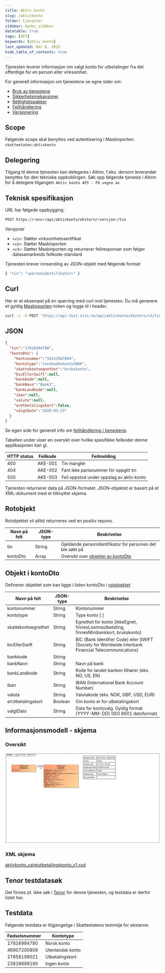 ```yaml
---
title: Aktiv konto
slug: /aktivkonto
folder: tjenester
sidebar: mydoc_sidebar
datatable: true
tags: [API]
keywords: [aktiv konto]
last_updated: Mar 6, 2023
hide_table_of_contents: true
---
```

<summary>Tjenesten leverer informasjon om valgt konto for utbetalinger fra det offentlige for en person eller virksomhet.</summary>

<Tabs underline={true}>
<TabItem headerText="Om tjenesten" itemKey="itemKey-1" default>

For generell informasjon om tjenestene se egne sider om:
* [Bruk av tjenestene](../om/bruk.md)
* [Sikkerhetsmekansimer](../om/sikkerhet.md)
* [Rettighetspakker](../om/rettighetspakker.md) 
* [Feilhåndtering](../om/feil.md)
* [Versjonering](../om/versjoner.md)

## Scope
Følgende scope skal benyttes ved autentisering i Maskinporten: `skatteetaten:aktivkonto`

## Delegering
Tilgang til denne tjenesten kan delegeres i Altinn, f.eks. dersom leverandør benyttes for den tekniske oppkoblingen. Søk opp følgende tjeneste i Altinn for å delegere tilgangen: `Aktiv konto API - På vegne av`

## Teknisk spesifikasjon
  
URL har følgede oppbygging:

```bash
POST https://<env>/api/aktivkonto/ekstern/<versjon>/tin
```
Versjoner
- `<v1>`: Støtter virksomhetssertifikat
- `<v2>`: Støtter Maskinporten
- `<v3>`: Støtter Maskinporten og returnerer feilresponser som følger datasamarbeids feilkode-standard

Tjenesten krever innsending av JSON-objekt med følgende format:
```bash
{ "tin": "<personidentifikator>" }
```

</TabItem>

<TabItem headerText="Eksempler" itemKey="itemKey-2">

## Curl

Her er et eksempel på en spørring med curl mot tjenesten. Du må generere et gyldig [Maskinporten](../om/sikkerhet.md)-token og legge til i header.

```bash
curl -i -X POST 'https://api-test.sits.no/api/aktivkonto/ekstern/v3/tin' -H "Authorization: Bearer <maskinporten token>" -H "Content-Type: application/json"  -d '{"tin": "<personidentifikator>"}'
```

## JSON

```json
{
  "tin":"17816994780",
  "kontoDto": {
    "kontonummer":"32432567604",
    "kontotype":"innskuddskontoINOK",
    "skattekontoegnethet":"brukskonto",
    "bicEllerSwift":null,
    "bankkode":null,
    "bankNavn":"Bank1",
    "bankLandkode":null,
    "iban":null,
    "valuta":null,
    "erUtbetalingskort":false,
    "valgtDato":"2020-03-23"
  }
}
```
</TabItem> 
<TabItem headerText="Feilkoder" itemKey="itemKey-3">

Se egen side for generell info om [feilhåndtering i tjenestene](../om/feil.md).

Tabellen under viser en oversikt over hvilke spesifikke feilkoder denne applikasjonen kan gi. 

| HTTP status | Feilkode | Feilmelding |
|-------------|----------|-------------|
| 400         | AKE-001 | Tin mangler |
| 404         | AKE-002 | Fant ikke partsnummer for oppgitt tin |
| 500         | AKE-003 | Feil oppstod under oppslag av aktiv konto |
  
</TabItem>
<TabItem headerText="Informasjonsmodell" itemKey="itemKey-4">

Tjenesten returnerer data på JSON-formatet. JSON-objektet er basert på et XML-dokument med et tilknyttet skjema.

## Rotobjekt

Rotobjektet vil alltid returneres ved en positiv repons.

| Navn på felt | JSON-type | Beskrivelse                                                |
|--------------|-----------|------------------------------------------------------------|
| tin          | String | Gjeldende personidentifikator for personen det ble søkt på |
| kontoDto     | Array | Oversikt over [objekter av kontoDto](#objekt-i-kontoDto)   |

## Objekt i kontoDto

Definerer objektet som kan ligge i listen kontoDto i [rotobjektet](#rotobjekt)

| Navn på felt | JSON-type | Beskrivelse                                                                                           |
| -------------|-----------|-------------------------------------------------------------------------------------------------------|
| kontonummer | String    | Kontonummer                                                                                            |
| kontotype | String    | Type konto [ ]                                                                                           |
| skattekontoegnethet | String    | Egnethet for konto [ikkeEgnet, finnesLoennsutbetaling, finnesMinibankkort, brukskonto]         |
| bicEllerSwift | String    | BIC (Bank Identifier Code) eller SWIFT (Society for Worldwide Interbank Financial Telecommunications)|
| bankkode | String    |                                                                                                           |
| bankNavn | String    | Navn på bank                                                                                              |
| bankLandkode | String    | Kode for landet banken tilhører (eks. NO, US, EN)                                                     |
| iban | String    | IBAN (International Bank Account Number)                                                                      |
| valuta | String    | Valutakode (eks. NOK, GBP, USD, EUR)                                                                        |
| erUtbetalingskort | Boolean   | Om konto er for utbetalingskort                                                                  |
| valgtDato | String    | Dato for kontovalg. Gyldig format [YYYY-MM-DD] (ISO 8601 datoformat)                                     |

## Informasjonsmodell - skjema

### Oversikt
[![Oversikt](../../static/download/aktivkontoekstern/aktivkonto-ekstern.png)](../../download/aktivkontoekstern/aktivkonto-ekstern.png)

### XML skjema
[aktivkonto_valgtutbetalingskonto_v1.xsd](../../static/download/aktivkontoekstern/aktivkonto_valgtutbetalingskonto_v1.xsd)
  
</TabItem>
<TabItem headerText="Test" itemKey="itemKey-5">

## Tenor testdatasøk
Det finnes pt. ikke søk i [Tenor](../test/tenor.md) for denne tjenesten, og testdata er derfor listet her.

## Testdata
Følgende testdata er tilgjengelige i Skatteetatens testmiljø for eksterne: 

| Fødselsnummer | Kontotype | 
|---|---|
| 17816994780 | Norsk konto |
| 46907200809 | Utenlandsk konto |
| 27858199021 | Utbetalingskort |
| 23818699190 | Ingen konto |
  
</TabItem>
</Tabs>
  
